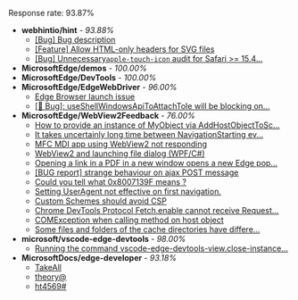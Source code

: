 Response rate: 93.87%

* **webhintio/hint** - _93.88%_
  * [[Bug] Bug description](https://github.com/webhintio/hint/issues/5346)
  * [[Feature] Allow HTML-only headers for SVG files](https://github.com/webhintio/hint/issues/5281)
  * [[Bug] Unnecessary`apple-touch-icon` audit for Safari >= 15.4...](https://github.com/webhintio/hint/issues/5256)
* **MicrosoftEdge/demos** - _100.00%_
* **MicrosoftEdge/DevTools** - _100.00%_
* **MicrosoftEdge/EdgeWebDriver** - _96.00%_
  * [Edge Browser launch issue](https://github.com/MicrosoftEdge/EdgeWebDriver/issues/50)
  * [[🐛 Bug]: useShellWindowsApiToAttachToIe will be blocking on...](https://github.com/MicrosoftEdge/EdgeWebDriver/issues/34)
* **MicrosoftEdge/WebView2Feedback** - _76.00%_
  * [How to provide an instance of MyObject via AddHostObjectToSc...](https://github.com/MicrosoftEdge/WebView2Feedback/issues/2879)
  * [It takes uncertainly long time between NavigationStarting ev...](https://github.com/MicrosoftEdge/WebView2Feedback/issues/2878)
  * [ MFC MDI app using WebView2 not responding](https://github.com/MicrosoftEdge/WebView2Feedback/issues/2877)
  * [WebView2 and launching file dialog (WPF/C#)](https://github.com/MicrosoftEdge/WebView2Feedback/issues/2849)
  * [Opening a link in a PDF in a new window opens a new Edge pop...](https://github.com/MicrosoftEdge/WebView2Feedback/issues/2848)
  * [[BUG report] strange behaviour on ajax POST message](https://github.com/MicrosoftEdge/WebView2Feedback/issues/2847)
  * [Could you tell what 0x8007139F means ? ](https://github.com/MicrosoftEdge/WebView2Feedback/issues/2843)
  * [Setting UserAgent not effective on first navigation.](https://github.com/MicrosoftEdge/WebView2Feedback/issues/2862)
  * [Custom Schemes should avoid CSP](https://github.com/MicrosoftEdge/WebView2Feedback/issues/2850)
  * [Chrome DevTools Protocol Fetch.enable cannot receive Request...](https://github.com/MicrosoftEdge/WebView2Feedback/issues/2842)
  * [COMException when calling method on host object](https://github.com/MicrosoftEdge/WebView2Feedback/issues/2840)
  * [Some files and folders of the cache directories have differe...](https://github.com/MicrosoftEdge/WebView2Feedback/issues/2838)
* **microsoft/vscode-edge-devtools** - _98.00%_
  * [Running the command vscode-edge-devtools-view.close-instance...](https://github.com/microsoft/vscode-edge-devtools/issues/1188)
* **MicrosoftDocs/edge-developer** - _93.18%_
  * [TakeAll](https://github.com/MicrosoftDocs/edge-developer/issues/2255)
  * [theory@](https://github.com/MicrosoftDocs/edge-developer/issues/2254)
  * [ht4569#](https://github.com/MicrosoftDocs/edge-developer/issues/2253)